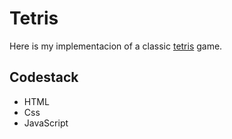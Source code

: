 # Tetris

Here is my implementacion of a classic [tetris](https://en.wikipedia.org/wiki/Tetris) game.

## Codestack

- HTML
- Css
- JavaScript

